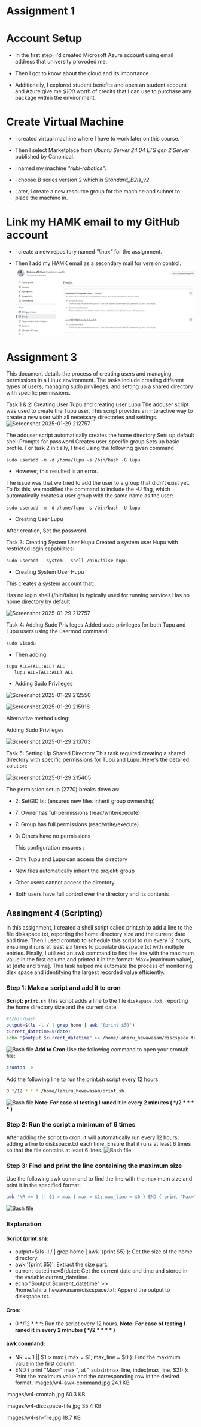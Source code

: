 # Assignment 1
# Account Setup
- In  the first step, I'd created Microsoft Azure account using email address that university provoded me.

- Then I got  to know about the cloud and its importance. 

- Additionally, I explored student benefits and open an student account and Azure give me *$100* worth of credits that I can use to purchase any package within the environment.


# Create Virtual Machine
- I created virtual machine where I have to work later on this course.

- Then I select Marketplace from *Ubuntu Server 24.04 LTS gen 2 Server* published by Canonical. 

- I named my machine *"rubi-robotics"*.

- I choose B series version 2 which is *Standard_B2ls_v2*.

- Later, I create a new resource group for the machine and subnet to place the machine in.

# Link my HAMK email to my GitHub account

- I create a new repository named *"linux"* for the assignment.

- Then I add my HAMK email as a secondary mail for version control.
![screenshot 1](image/Screenshot_22-1-2025_15321_github.com.jpeg)


# Assignment 3
This document details the process of creating users and managing permissions in a Linux environment. The tasks include creating different types of users, managing sudo privileges, and setting up a shared directory with specific permissions.

Task 1 & 2: Creating User Tupu and creating user Lupu
The adduser script was used to create the Tupu user. This script provides an interactive way to create a new user with all necessary directories and settings.
![Screenshot 2025-01-29 212757](https://github.com/user-attachments/assets/857340d1-313a-4d58-a7fa-85a98252bfc0)

The adduser script automatically creates the home directory
Sets up default shell
Prompts for password
Creates user-specific group
Sets up basic profile.
For task 2 initially, I tried using the following given command 

```sudo useradd -m -d /home/lupu -s /bin/bash -G lupu```
- However, this resulted is an error.

The issue was that we tried to add the user to a group that didn't exist yet. To fix this, we modified the command to include the -U flag, which automatically creates a user group with the same name as the user:

```sudo useradd -m -d /home/lupu -s /bin/bash -U lupu```
- Creating User Lupu

After creation, Set the password.

Task 3: Creating System User Hupu
Created a system user Hupu with restricted login capabilities:

```sudo useradd --system --shell /bin/false hupu```
- Creating System User Hupu

This creates a system account that:

Has no login shell (/bin/false)
Is typically used for running services
Has no home directory by default

![Screenshot 2025-01-29 212757](https://github.com/user-attachments/assets/1ee9dc4d-6211-45d8-9f1e-373a0e9d194c)

Task 4: Adding Sudo Privileges
Added sudo privileges for both Tupu and Lupu users using the usermod command:

```sudo visodu```

- Then adding:

```
tupu ALL=(ALL:ALL) ALL
   lupu ALL=(ALL:ALL) ALL
```

- Adding Sudo Privileges

![Screenshot 2025-01-29 212550](https://github.com/user-attachments/assets/b1dcc495-14b0-4227-be5e-9af66fa011ad)

![Screenshot 2025-01-29 215916](https://github.com/user-attachments/assets/3a9bbd7d-bba0-43a7-be08-f13d6246b73e)

Alternative method using:

Adding Sudo Privileges

![Screenshot 2025-01-29 213703](https://github.com/user-attachments/assets/ebbc6394-3c63-436c-9134-b030dc8a8477)


Task 5: Setting Up Shared Directory
This task required creating a shared directory with specific permissions for Tupu and Lupu. Here's the detailed solution:



![Screenshot 2025-01-29 215405](https://github.com/user-attachments/assets/4bfa99f5-99f6-420e-8c5b-8fc1e2b600d6)

The permission setup (2770) breaks down as:

- 2: SetGID bit (ensures new files inherit group ownership)
- 7: Owner has full permissions (read/write/execute)
- 7: Group has full permissions (read/write/execute)
- 0: Others have no permissions

  This configuration ensures :

- Only Tupu and Lupu can access the directory
- New files automatically inherit the projekti group
- Other users cannot access the directory
- Both users have full control over the directory and its contents


   
## Assingment 4 (Scripting)

In this assignment, I created a shell script called print.sh to add a line to the file diskspace.txt, reporting the home directory size and the current date and time. Then I used crontab to schedule this script to run every 12 hours, ensuring it runs at least six times to populate diskspace.txt with multiple entries. Finally, I utilized an awk command to find the line with the maximum value in the first column and printed it in the format: Max=[maximum value], at [date and time]. This task helped me automate the process of monitoring disk space and identifying the largest recorded value efficiently.
### Step 1: Make a script and add it to cron
**Script: `print.sh`**
This script adds a line to the file `diskspace.txt`, reporting the home directory size and the current date.
``` bash
#!/bin/bash
output=$(ls -l / | grep home | awk '{print $5}')
current_datetime=$(date)
echo "$output $current_datetime" >> /home/lahiru_hewawasam/discspace.txt
```
![Bash file](images/w4-sh-file.jpg)
**Add to Cron**
Use the following command to open your crontab file:
``` bash
crontab -e
```
Add the following line to run the print.sh script every 12 hours:
``` bash
0 */12 * * * /home/lahiru_hewawasam/print.sh
```
![Bash file](images/w4-crontab.jpg)
**Note: For ease of testing I raned it in every 2 minutes ( \*/2 * * * * )**
### Step 2: Run the script a minimum of 6 times
After adding the script to cron, it will automatically run every 12 hours, adding a line to diskspace.txt each time. Ensure that it runs at least 6 times so that the file contains at least 6 lines.
![Bash file](images/w4-discspace-file.jpg)
### Step 3: Find and print the line containing the maximum size
Use the following awk command to find the line with the maximum size and print it in the specified format:
``` bash
awk 'NR == 1 || $1 > max { max = $1; max_line = $0 } END { print "Max=" max ", at " substr(max_line, index(max_line, $2)) }' /home/lahiru_hewawasam/discspace.txt
```
![Bash file](images/w4-awk-command.jpg)
### Explanation
#### Script (print.sh):
- output=$(ls -l / | grep home | awk '{print $5}'): Get the size of the home directory.
- awk '{print $5}': Extract the size part.
- current_datetime=$(date): Get the current date and time and stored in the variable current_datetime.
- echo "$output $current_datetime" >> /home/lahiru_hewawasam/discspace.txt: Append the output to diskspace.txt.
#### Cron:
- 0 */12 * * *: Run the script every 12 hours. 
**Note: For ease of testing I raned it in every 2 minutes ( \*/2 * * * * )**
#### awk command:
- NR == 1 || $1 > max { max = $1; max_line = $0 }: Find the maximum value in the first column.
- END { print "Max=" max ", at " substr(max_line, index(max_line, $2)) }: Print the maximum value and the corresponding row in the desired format.
‎images/w4-awk-command.jpg
24.1 KB



‎images/w4-crontab.jpg
60.3 KB



‎images/w4-discspace-file.jpg
35.4 KB



‎images/w4-sh-file.jpg
18.7 KB



